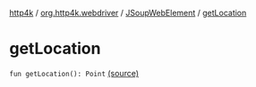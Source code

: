 [http4k](../../index.md) / [org.http4k.webdriver](../index.md) / [JSoupWebElement](index.md) / [getLocation](./get-location.md)

# getLocation

`fun getLocation(): Point` [(source)](https://github.com/http4k/http4k/blob/master/http4k-testing-webdriver/src/main/kotlin/org/http4k/webdriver/JSoupWebElement.kt#L74)